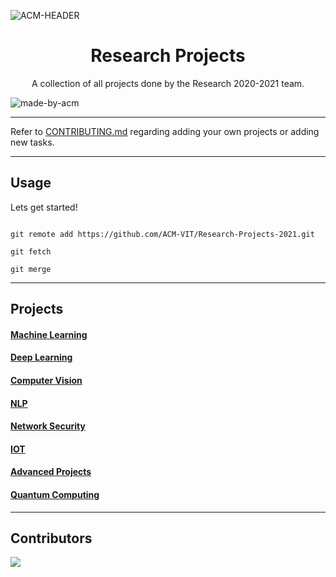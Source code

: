 ![ACM-HEADER](https://user-images.githubusercontent.com/14032427/92643737-e6252e00-f2ff-11ea-8a51-1f1b69caba9f.png)

<!-- forks/stars/tech stack in the form of badges from https://shields.io/ example -->

<h1 align="center"> Research Projects </h1>

<p align="center"> 
A collection of all projects done by the Research 2020-2021 team.
</p>

![made-by-acm](https://img.shields.io/badge/MADE%20BY-ACM%20VIT-blue?style=for-the-badge)

---

Refer to [CONTRIBUTING.md](https://github.com/ACM-VIT/Research-Projects-2021/blob/master/CONTRIBUTING.md) regarding adding your own projects or adding new tasks. 

---

## Usage

Lets get started!

```console

git remote add https://github.com/ACM-VIT/Research-Projects-2021.git

git fetch

git merge

```

---

## Projects

#### [Machine Learning](https://github.com/ACM-VIT/Research-Projects-2021/tree/main/Machine%20Learning)
#### [Deep Learning](https://github.com/ACM-VIT/Research-Projects-2021/tree/main/Deep%20Learning)
#### [Computer Vision](https://github.com/ACM-VIT/Research-Projects-2021/tree/main/Computer-Vision)
#### [NLP](https://github.com/ACM-VIT/Research-Projects-2021/tree/main/NLP)
#### [Network Security](https://github.com/ACM-VIT/Research-Projects-2021/tree/main/Network%20Security)
#### [IOT](https://github.com/ACM-VIT/Research-Projects-2021/tree/main/IOT)
#### [Advanced Projects](https://github.com/ACM-VIT/Research-Projects-2021/tree/main/Advance%20Projects)
#### [Quantum Computing](https://github.com/ACM-VIT/Research-Projects-2021/tree/main/Quantum-Computing)

---

## Contributors <!-- Generate contributors list using this link - https://contributors-img.web.app/preview -->
<a href="https://github.com/ACM-VIT/Research-Projects-2021/graphs/contributors">
  <img src="https://contributors-img.web.app/image?repo=ACM-VIT/Research-Projects-2021" />
</a>

